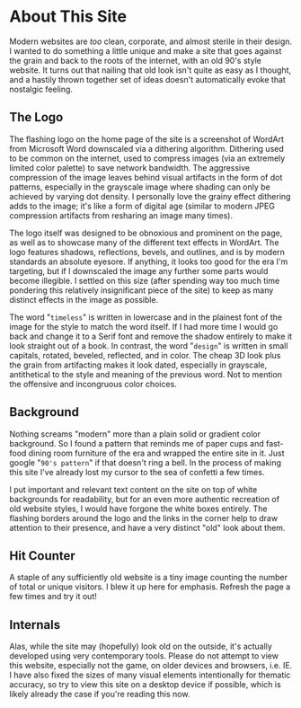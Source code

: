 # About This Site

Modern websites are _too_ clean, corporate, and almost sterile in their design.
I wanted to do something a little unique and make a site that goes against the
grain and back to the roots of the internet, with an old 90's style website. It
turns out that nailing that old look isn't quite as easy as I thought, and a
hastily thrown together set of ideas doesn't automatically evoke that nostalgic
feeling.

## The Logo

The flashing logo on the home page of the site is a screenshot of WordArt from
Microsoft Word downscaled via a dithering algorithm. Dithering used to be
common on the internet, used to compress images (via an extremely limited color
palette) to save network bandwidth. The aggressive compression of the image
leaves behind visual artifacts in the form of dot patterns, especially in the
grayscale image where shading can only be achieved by varying dot density. I
personally love the grainy effect dithering adds to the image; it's like a form
of digital age (similar to modern JPEG compression artifacts from resharing an
image many times).

The logo itself was designed to be obnoxious and prominent on the page, as well
as to showcase many of the different text effects in WordArt. The logo features
shadows, reflections, bevels, and outlines, and is by modern standards an
absolute eyesore. If anything, it looks too good for the era I'm targeting, but
if I downscaled the image any further some parts would become illegible. I
settled on this size (after spending way too much time pondering this
relatively insignificant piece of the site) to keep as many distinct effects in
the image as possible.

The word "`timeless`" is written in lowercase and in the plainest font of the
image for the style to match the word itself. If I had more time I would go
back and change it to a Serif font and remove the shadow entirely to make it
look straight out of a book. In contrast, the word "`design`" is written in
small capitals, rotated, beveled, reflected, and in color. The cheap 3D look
plus the grain from artifacting makes it look dated, especially in grayscale,
antithetical to the style and meaning of the previous word. Not to mention the
offensive and incongruous color choices.

## Background

Nothing screams "modern" more than a plain solid or gradient color background.
So I found a pattern that reminds me of paper cups and fast-food dining room
furniture of the era and wrapped the entire site in it. Just google
"`90's pattern`" if that doesn't ring a bell. In the process of making this
site I've already lost my cursor to the sea of confetti a few times.

I put important and relevant text content on the site on top of white
backgrounds for readability, but for an even more authentic recreation of old
website styles, I would have forgone the white boxes entirely. The flashing
borders around the logo and the links in the corner help to draw attention to
their presence, and have a very distinct "old" look about them.

## Hit Counter

A staple of any sufficiently old website is a tiny image counting the number
of total or unique visitors. I blew it up here for emphasis. Refresh the page
a few times and try it out!

## Internals

Alas, while the site may (hopefully) look old on the outside, it's actually
developed using very contemporary tools. Please do not attempt to view this
website, especially not the game, on older devices and browsers, i.e. IE.
I have also fixed the sizes of many visual elements intentionally for
thematic accuracy, so try to view this site on a desktop device if possible,
which is likely already the case if you're reading this now.
